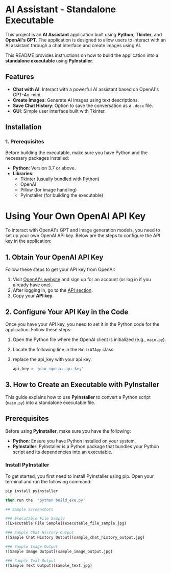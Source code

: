 # AI Assistant - Standalone Executable

This project is an **AI Assistant** application built using **Python**, **Tkinter**, and **OpenAI's GPT**. The application is designed to allow users to interact with an AI assistant through a chat interface and create images using AI. 

This README provides instructions on how to build the application into a **standalone executable** using **PyInstaller**.

## Features

- **Chat with AI**: Interact with a powerful AI assistant based on OpenAI's GPT-4o-mini.
- **Create Images**: Generate AI images using text descriptions.
- **Save Chat History**: Option to save the conversation as a `.docx` file.
- **GUI**: Simple user interface built with Tkinter.

## Installation

### 1. Prerequisites

Before building the executable, make sure you have Python and the necessary packages installed:

- **Python**: Version 3.7 or above.
- **Libraries**:
    - Tkinter (usually bundled with Python)
    - OpenAI
    - Pillow (for image handling)
    - PyInstaller (for building the executable)


# Using Your Own OpenAI API Key

To interact with OpenAI's GPT and image generation models, you need to set up your own OpenAI API key. Below are the steps to configure the API key in the application:

## 1. Obtain Your OpenAI API Key

Follow these steps to get your API key from OpenAI:

1. Visit [OpenAI's website](https://beta.openai.com/signup/) and sign up for an account (or log in if you already have one).
2. After logging in, go to the [API section](https://beta.openai.com/account/api-keys).
3. Copy your **API key**.

## 2. Configure Your API Key in the Code

Once you have your API key, you need to set it in the Python code for the application. Follow these steps:

1. Open the Python file where the OpenAI client is initialized (e.g., `main.py`).
2. Locate the following line in the `MultiAIApp` class:

3. replace the api_key with your api key.
   ```python
   api_key = 'your-openai-api-key'


 ## 3. How to Create an Executable with PyInstaller

This guide explains how to use **PyInstaller** to convert a Python script (`main.py`) into a standalone executable file.

## Prerequisites

Before using **PyInstaller**, make sure you have the following:

- **Python**: Ensure you have Python installed on your system.
- **PyInstaller**: PyInstaller is a Python package that bundles your Python script and its dependencies into an executable.

### Install PyInstaller

To get started, you first need to install PyInstaller using pip. Open your terminal and run the following command:

```bash
pip install pyinstaller

then run the  'python build_exe.py'

## Sample Screenshots

### Executable File Sample
![Executable File Sample](executable_file_sample.jpg)

### Sample Chat History Output
![Sample Chat History Output](sample_chat_history_output.jpg)

### Sample Image Output
![Sample Image Output](sample_image_output.jpg)

### Sample Text Output
![Sample Text Output](sample_text.jpg)
